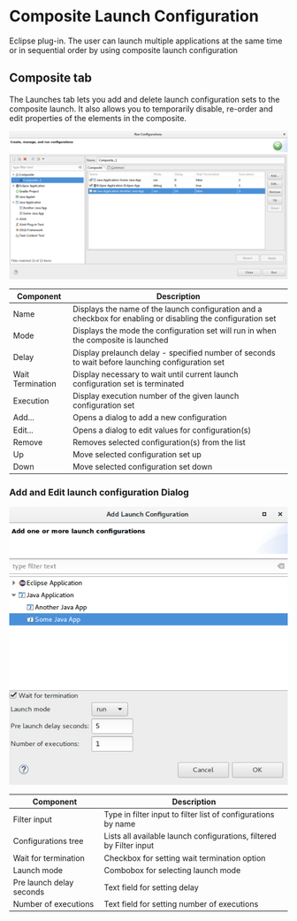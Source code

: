 # Composite Launch Configuration

Eclipse plug-in. The user can launch multiple applications at the same time or in sequential order by using composite launch configuration

## Composite tab

The Launches tab lets you add and delete launch configuration sets to the composite launch. It also allows you to temporarily disable, re-order and edit properties of the elements in the composite. 

![N|Solid](https://github.com/AlexanderPhn/composite/blob/master/composite1.png?raw=true)

| Component | Description | 
| --- | --- |
| Name | Displays the name of the launch configuration and a checkbox for enabling or disabling the configuration set |
| Mode | Displays the mode the configuration set will run in when the composite is launched |
| Delay | Display prelaunch delay - specified number of seconds to wait before launching configuration set|
| Wait Termination | Display necessary to wait until current launch configuration set is terminated |
| Execution | Display execution number of the given launch configuration set |
| Add... | Opens a dialog to add a new configuration |
| Edit... | Opens a dialog to edit values for configuration(s) |
| Remove | Removes selected configuration(s) from the list |
| Up | Move selected configuration set up |
| Down | Move selected configuration set down |

### Add and Edit launch configuration Dialog

![N|Solid](https://github.com/AlexanderPhn/composite/blob/master/composite2.png?raw=true)

| Component | Description | 
| --- | --- |
|Filter input | Type in filter input to filter list of configurations by name|
| Configurations tree | Lists all available launch configurations, filtered by Filter input |
| Wait for termination | Checkbox for setting wait termination option |
| Launch mode | Combobox for selecting launch mode |
| Pre launch delay seconds | Text field for setting delay |
| Number of executions | Text field for setting number of executions |
